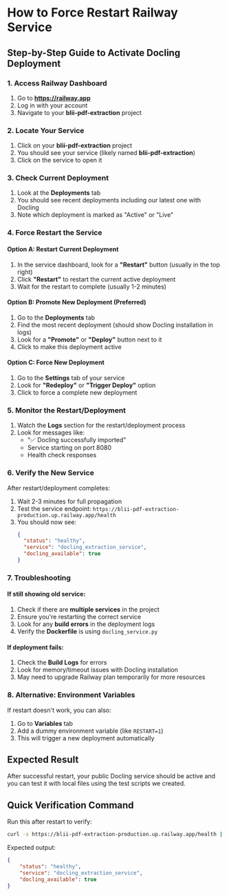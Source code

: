 # How to Force Restart Railway Service

## Step-by-Step Guide to Activate Docling Deployment

### 1. Access Railway Dashboard
1. Go to **https://railway.app**
2. Log in with your account
3. Navigate to your **blii-pdf-extraction** project

### 2. Locate Your Service
1. Click on your **blii-pdf-extraction** project
2. You should see your service (likely named **blii-pdf-extraction**)
3. Click on the service to open it

### 3. Check Current Deployment
1. Look at the **Deployments** tab
2. You should see recent deployments including our latest one with Docling
3. Note which deployment is marked as "Active" or "Live"

### 4. Force Restart the Service

#### Option A: Restart Current Deployment
1. In the service dashboard, look for a **"Restart"** button (usually in the top right)
2. Click **"Restart"** to restart the current active deployment
3. Wait for the restart to complete (usually 1-2 minutes)

#### Option B: Promote New Deployment (Preferred)
1. Go to the **Deployments** tab
2. Find the most recent deployment (should show Docling installation in logs)
3. Look for a **"Promote"** or **"Deploy"** button next to it
4. Click to make this deployment active

#### Option C: Force New Deployment
1. Go to the **Settings** tab of your service
2. Look for **"Redeploy"** or **"Trigger Deploy"** option
3. Click to force a complete new deployment

### 5. Monitor the Restart/Deployment
1. Watch the **Logs** section for the restart/deployment process
2. Look for messages like:
   - "✅ Docling successfully imported"
   - Service starting on port 8080
   - Health check responses

### 6. Verify the New Service
After restart/deployment completes:
1. Wait 2-3 minutes for full propagation
2. Test the service endpoint: `https://blii-pdf-extraction-production.up.railway.app/health`
3. You should now see:
   ```json
   {
     "status": "healthy",
     "service": "docling_extraction_service",
     "docling_available": true
   }
   ```

### 7. Troubleshooting

#### If still showing old service:
1. Check if there are **multiple services** in the project
2. Ensure you're restarting the correct service
3. Look for any **build errors** in the deployment logs
4. Verify the **Dockerfile** is using `docling_service.py`

#### If deployment fails:
1. Check the **Build Logs** for errors
2. Look for memory/timeout issues with Docling installation
3. May need to upgrade Railway plan temporarily for more resources

### 8. Alternative: Environment Variables
If restart doesn't work, you can also:
1. Go to **Variables** tab
2. Add a dummy environment variable (like `RESTART=1`)
3. This will trigger a new deployment automatically

## Expected Result
After successful restart, your public Docling service should be active and you can test it with local files using the test scripts we created.

## Quick Verification Command
Run this after restart to verify:
```bash
curl -s https://blii-pdf-extraction-production.up.railway.app/health | python3 -m json.tool
```

Expected output:
```json
{
    "status": "healthy",
    "service": "docling_extraction_service", 
    "docling_available": true
}
```


